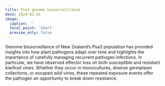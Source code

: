 ```yaml
---
title: Psa3 genome biosurveillance
date: 2024-01-01
image:
  caption: ''
  focal_point: 'Smart'
  preview_only: false
---
```

Genome biosurveillance of New Zealand’s Psa3 population has provided insights into how plant pathogens adapt over time and highlights the importance of carefully managing recurrent pathogen infections. In particular, we have observed effector loss on both susceptible and resistant kiwifruit vines. Whether they occur in monocultures, diverse germplasm collections, or escaped wild vines, these repeated exposure events offer the pathogen an opportunity to break down resistance.
<!--more-->
